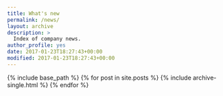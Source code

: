 ```yaml
---
title: What's new
permalink: /news/
layout: archive
description: >
  Index of company news.
author_profile: yes
date: 2017-01-23T18:27:43+00:00
modified: 2017-01-23T18:27:43+00:00
---
```


{% include base_path %}
{% for post in site.posts %}
  {% include archive-single.html %}
{% endfor %}
